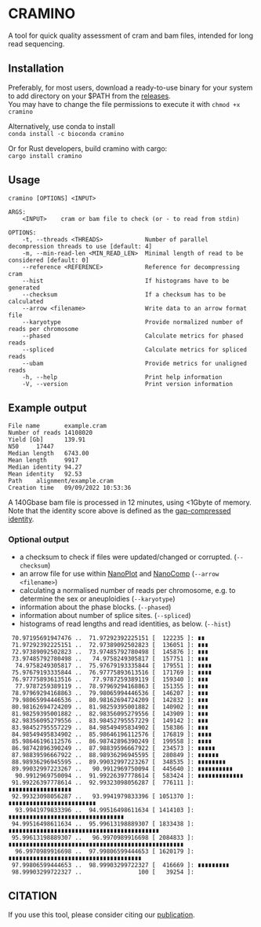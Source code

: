 # CRAMINO

A tool for quick quality assessment of cram and bam files, intended for long read sequencing.

## Installation

Preferably, for most users, download a ready-to-use binary for your system to add directory on your $PATH from the [releases](https://github.com/wdecoster/cramino/releases).  
You may have to change the file permissions to execute it with `chmod +x cramino`

Alternatively, use conda to install  
`conda install -c bioconda cramino`

Or for Rust developers, build cramino with cargo:  
`cargo install cramino`

## Usage

```text
cramino [OPTIONS] <INPUT>

ARGS:
    <INPUT>    cram or bam file to check (or - to read from stdin)

OPTIONS:
    -t, --threads <THREADS>            Number of parallel decompression threads to use [default: 4]
    -m, --min-read-len <MIN_READ_LEN>  Minimal length of read to be considered [default: 0]
    --reference <REFERENCE>            Reference for decompressing cram
    --hist                             If histograms have to be generated
    --checksum                         If a checksum has to be calculated
    --arrow <filename>                 Write data to an arrow format file
    --karyotype                        Provide normalized number of reads per chromosome
    --phased                           Calculate metrics for phased reads
    --spliced                          Calculate metrics for spliced reads
    --ubam                             Provide metrics for unaligned reads
    -h, --help                         Print help information
    -V, --version                      Print version information
```

## Example output

```text
File name       example.cram
Number of reads 14108020
Yield [Gb]      139.91
N50     17447
Median length   6743.00
Mean length     9917
Median identity 94.27
Mean identity   92.53
Path    alignment/example.cram
Creation time   09/09/2022 10:53:36
```

A 140Gbase bam file is processed in 12 minutes, using <1Gbyte of memory. Note that the identity score above is defined as the [gap-compressed identity](https://lh3.github.io/2018/11/25/on-the-definition-of-sequence-identity).

### Optional output

* a checksum to check if files were updated/changed or corrupted. (`--checksum`)
* an arrow file for use within [NanoPlot](https://github.com/wdecoster/NanoPlot) and [NanoComp](https://github.com/wdecoster/nanocomp) (`--arrow <filename>`)
* calculating a normalised number of reads per chromosome, e.g. to determine the sex or aneuploidies (`--karyotype`)
* information about the phase blocks. (`--phased`)
* information about number of splice sites. (`--spliced`)
* histograms of read lengths and read identities, as below. (`--hist`)

```text
 70.97195691947476 ..  71.97292392225151 [  122235 ]: ∎∎
 71.97292392225151 ..  72.97389092502823 [  136051 ]: ∎∎∎
 72.97389092502823 ..  73.97485792780498 [  145876 ]: ∎∎∎
 73.97485792780498 ..   74.9758249305817 [  157751 ]: ∎∎∎
  74.9758249305817 ..  75.97679193335844 [  179551 ]: ∎∎∎∎
 75.97679193335844 ..  76.97775893613516 [  171769 ]: ∎∎∎∎
 76.97775893613516 ..   77.9787259389119 [  159340 ]: ∎∎∎
  77.9787259389119 ..  78.97969294168863 [  151355 ]: ∎∎∎
 78.97969294168863 ..  79.98065994446536 [  146207 ]: ∎∎∎
 79.98065994446536 ..  80.98162694724209 [  142832 ]: ∎∎∎
 80.98162694724209 ..  81.98259395001882 [  140902 ]: ∎∎∎
 81.98259395001882 ..  82.98356095279556 [  143909 ]: ∎∎∎
 82.98356095279556 ..  83.98452795557229 [  149142 ]: ∎∎∎
 83.98452795557229 ..  84.98549495834902 [  158386 ]: ∎∎∎
 84.98549495834902 ..  85.98646196112576 [  176819 ]: ∎∎∎∎
 85.98646196112576 ..  86.98742896390249 [  199558 ]: ∎∎∎∎
 86.98742896390249 ..  87.98839596667922 [  234573 ]: ∎∎∎∎∎
 87.98839596667922 ..  88.98936296945595 [  280849 ]: ∎∎∎∎∎∎
 88.98936296945595 ..  89.99032997223267 [  348535 ]: ∎∎∎∎∎∎∎∎
 89.99032997223267 ..   90.9912969750094 [  445640 ]: ∎∎∎∎∎∎∎∎∎∎
  90.9912969750094 ..  91.99226397778614 [  583424 ]: ∎∎∎∎∎∎∎∎∎∎∎∎∎
 91.99226397778614 ..  92.99323098056287 [  776111 ]: ∎∎∎∎∎∎∎∎∎∎∎∎∎∎∎∎∎∎
 92.99323098056287 ..   93.9941979833396 [ 1051370 ]: ∎∎∎∎∎∎∎∎∎∎∎∎∎∎∎∎∎∎∎∎∎∎∎∎∎
  93.9941979833396 ..  94.99516498611634 [ 1414103 ]: ∎∎∎∎∎∎∎∎∎∎∎∎∎∎∎∎∎∎∎∎∎∎∎∎∎∎∎∎∎∎∎∎∎
 94.99516498611634 ..  95.99613198889307 [ 1833438 ]: ∎∎∎∎∎∎∎∎∎∎∎∎∎∎∎∎∎∎∎∎∎∎∎∎∎∎∎∎∎∎∎∎∎∎∎∎∎∎∎∎∎∎∎
 95.99613198889307 ..   96.9970989916698 [ 2084833 ]: ∎∎∎∎∎∎∎∎∎∎∎∎∎∎∎∎∎∎∎∎∎∎∎∎∎∎∎∎∎∎∎∎∎∎∎∎∎∎∎∎∎∎∎∎∎∎∎∎∎∎
  96.9970989916698 ..  97.99806599444653 [ 1620179 ]: ∎∎∎∎∎∎∎∎∎∎∎∎∎∎∎∎∎∎∎∎∎∎∎∎∎∎∎∎∎∎∎∎∎∎∎∎∎∎
 97.99806599444653 ..  98.99903299722327 [  416669 ]: ∎∎∎∎∎∎∎∎∎
 98.99903299722327 ..                100 [   39254 ]:
```

## CITATION

If you use this tool, please consider citing our [publication](https://academic.oup.com/bioinformatics/article/39/5/btad311/7160911).

